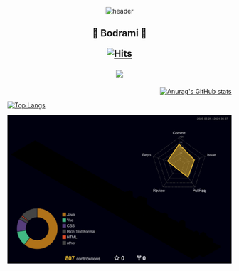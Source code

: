 <div align=center>
  
![header](https://capsule-render.vercel.app/api?type=Cylinder&color=auto&height=200&width=1000&animation=fadeIn&section=header&text=Bora's%20Github&fontSize=70&desc=Welcome%20to%20the%20CodingWorld!&descAlignY=75)
</div>

<div>
  <div align="left">
   <h2 align="center">
     👀 Bodrami 👀
   <br/>
     
  [![Hits](https://hits.seeyoufarm.com/api/count/incr/badge.svg?url=https%3A%2F%2Fgithub.com%2FBodrami&count_bg=%23FADE40&title_bg=%23555555&icon=android.svg&icon_color=%23E7E7E7&title=hits&edge_flat=false)](https://hits.seeyoufarm.com)

<a href="https://www.notion.so/invite/c71c79d2740e4a086450877403b946293dbd8665">
<img src="https://img.shields.io/badge/Notion-444444?style=round-square&logo=Notion&logoColor=white"/>
</a>
   </h2>
  </div>
  <div align="right">
  
  [![Anurag's GitHub stats](https://github-readme-stats.vercel.app/api?username=Bodrami)](https://github.com/Bodrami/github-readme-stats)
  </div>

</div>

<div align="left">
  
[![Top Langs](https://github-readme-stats.vercel.app/api/top-langs/?username=olrlobt&layout=compact)](https://github.com/olrlobt/github-readme-stats)
</div>


![](./profile-3d-contrib/profile-night-rainbow.svg)
